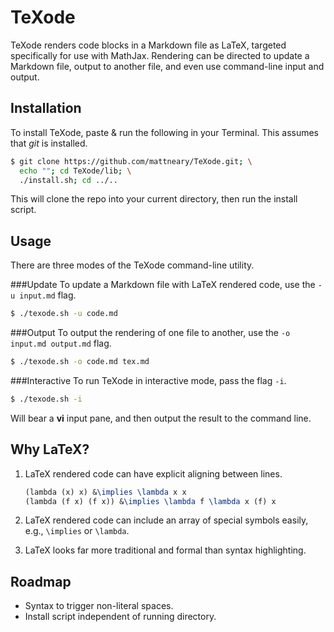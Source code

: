 TeXode
======
TeXode renders code blocks in a Markdown file as LaTeX, targeted specifically for use with MathJax. Rendering can be directed to update a Markdown file, output to another file, and even use command-line input and output.

Installation
------------
To install TeXode, paste & run the following in your Terminal. This assumes that *git* is installed.

```sh
$ git clone https://github.com/mattneary/TeXode.git; \
  echo ""; cd TeXode/lib; \
  ./install.sh; cd ../..
```

This will clone the repo into your current directory, then run the install script.

Usage
-----
There are three modes of the TeXode command-line utility.

###Update
To update a Markdown file with LaTeX rendered code, use the `-u input.md` flag.

```sh
$ ./texode.sh -u code.md
```

###Output
To output the rendering of one file to another, use the `-o input.md output.md` flag.

```sh
$ ./texode.sh -o code.md tex.md
```

###Interactive
To run TeXode in interactive mode, pass the flag `-i`.

```sh
$ ./texode.sh -i
```

Will bear a __vi__ input pane, and then output the result to the command line.

Why LaTeX?
----------
1. LaTeX rendered code can have explicit aligning between lines.

	```latex
	(lambda (x) x) &\implies \lambda x x
	(lambda (f x) (f x)) &\implies \lambda f \lambda x (f) x
	```

2. LaTeX rendered code can include an array of special symbols easily, e.g., `\implies` or `\lambda`.
3. LaTeX looks far more traditional and formal than syntax highlighting.

Roadmap
-------
- Syntax to trigger non-literal spaces.
- Install script independent of running directory.